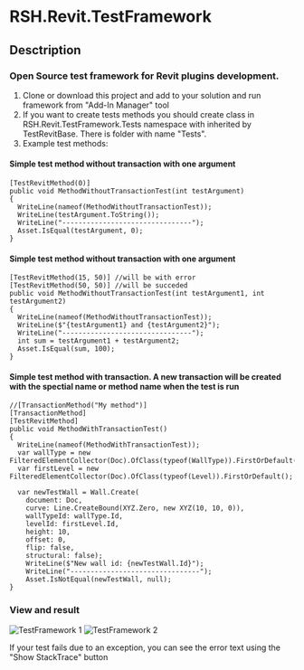 # RSH.Revit.TestFramework
## Desctription
### Open Source test framework for Revit plugins development.
1) Clone or download this project and add to your solution and run framework from "Add-In Manager" tool
2) If you want to create tests methods you should create class in RSH.Revit.TestFramework.Tests namespace with inherited by TestRevitBase. There is folder with name "Tests".
3) Example test methods:
#### Simple test method without transaction with one argument
```
[TestRevitMethod(0)]
public void MethodWithoutTransactionTest(int testArgument)
{
  WriteLine(nameof(MethodWithoutTransactionTest));
  WriteLine(testArgument.ToString());
  WriteLine("--------------------------------");
  Asset.IsEqual(testArgument, 0);
}
```
#### Simple test method without transaction with one argument
```
[TestRevitMethod(15, 50)] //will be with error
[TestRevitMethod(50, 50)] //will be succeded
public void MethodWithoutTransactionTest(int testArgument1, int testArgument2)
{
  WriteLine(nameof(MethodWithoutTransactionTest));
  WriteLine($"{testArgument1} and {testArgument2}");
  WriteLine("--------------------------------");
  int sum = testArgument1 + testArgument2;
  Asset.IsEqual(sum, 100);
}
```
#### Simple test method with transaction. A new transaction will be created with the spectial name or method name when the test is run
```
//[TransactionMethod("My method")]
[TransactionMethod]
[TestRevitMethod]
public void MethodWithTransactionTest()
{
  WriteLine(nameof(MethodWithTransactionTest));
  var wallType = new FilteredElementCollector(Doc).OfClass(typeof(WallType)).FirstOrDefault();
  var firstLevel = new FilteredElementCollector(Doc).OfClass(typeof(Level)).FirstOrDefault();

  var newTestWall = Wall.Create(
    document: Doc,
    curve: Line.CreateBound(XYZ.Zero, new XYZ(10, 10, 0)),
    wallTypeId: wallType.Id,
    levelId: firstLevel.Id,
    height: 10,
    offset: 0,
    flip: false,
    structural: false);
    WriteLine($"New wall id: {newTestWall.Id}");
    WriteLine("--------------------------------");
    Asset.IsNotEqual(newTestWall, null);
}
```
### View and result
![TestFramework 1](https://github.com/RuslanShishmarev/RSH.Revit.TestFramework/assets/50487026/40da3fe4-cbce-4d0b-9039-f13d56ee78e2)
![TestFramework 2](https://github.com/RuslanShishmarev/RSH.Revit.TestFramework/assets/50487026/126f66da-7c9b-4e80-8b1c-e7638d0a566d)

If your test fails due to an exception, you can see the error text using the "Show StackTrace" button



